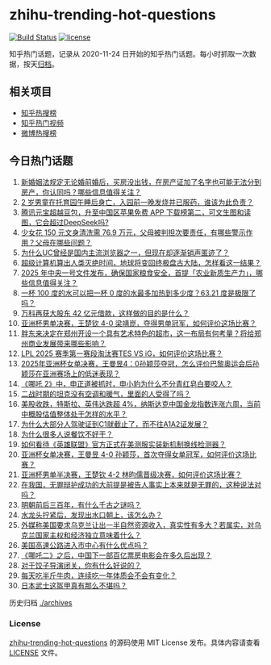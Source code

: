# zhihu-trending-hot-questions

[![Build Status](https://github.com/justjavac/zhihu-trending-hot-questions/workflows/ci/badge.svg?branch=master)](https://github.com/justjavac/zhihu-trending-hot-questions/actions)
[![license](https://img.shields.io/github/license/justjavac/zhihu-trending-hot-questions)](https://github.com/justjavac/zhihu-trending-hot-questions/blob/master/LICENSE)

知乎热门话题，记录从 2020-11-24
日开始的知乎热门话题。每小时抓取一次数据，按天[归档](./archives)。

## 相关项目

- [知乎热搜榜](https://github.com/justjavac/zhihu-trending-top-search)
- [知乎热门视频](https://github.com/justjavac/zhihu-trending-hot-video)
- [微博热搜榜](https://github.com/justjavac/weibo-trending-hot-search)

## 今日热门话题

<!-- BEGIN -->
<!-- 最后更新时间 Mon Feb 24 2025 01:16:34 GMT+0800 (China Standard Time) -->

1. [新婚姻法规定无论婚前婚后，买房没出钱，在房产证加了名字也可能无法分到房产，你认同吗？哪些信息值得关注？](https://www.zhihu.com/question/11124692490)
1. [2 岁男童在托育园午睡后身亡，入园前一晚发烧并已服药，谁该为此负责？](https://www.zhihu.com/question/13011695581)
1. [腾讯元宝超越豆包，升至中国区苹果免费 APP 下载榜第二，可文生图和读图，它会超过DeepSeek吗?](https://www.zhihu.com/question/13024400763)
1. [少女花 150 元文身清洗需 76.9 万元，父母被判担次要责任，有哪些警示作用？父母在哪些问题？](https://www.zhihu.com/question/13019865016)
1. [为什么UC曾经是国内主流浏览器之一，但现在却逐渐销声匿迹了？](https://www.zhihu.com/question/12676681805)
1. [超级计算机算出人类灭绝时间，地球将变回终极盘古大陆，怎样看这一结果？](https://www.zhihu.com/question/13050981317)
1. [2025 年中央一号文件发布，确保国家粮食安全，首提「农业新质生产力」，哪些信息值得关注？](https://www.zhihu.com/question/13125219462)
1. [一杯 100 度的水可以把一杯 0 度的水最多加热到多少度？63.21 度是极限了吗？](https://www.zhihu.com/question/12899311380)
1. [万科再获大股东 42 亿元借款，这样做的目的是什么？](https://www.zhihu.com/question/12991730345)
1. [亚洲杯男单决赛，王楚钦 4-0 梁靖崑，夺得男单冠军，如何评价这场比赛？](https://www.zhihu.com/question/13141526163)
1. [胖东来决定在郑州开设一个具有艺术特色的超市，这一布局有何考量？将给郑州商业发展带来哪些影响？](https://www.zhihu.com/question/13091193541)
1. [LPL 2025 赛季第一赛段淘汰赛TES VS iG，如何评价这场比赛？](https://www.zhihu.com/question/13125687713)
1. [2025年亚洲杯女单决赛，王曼昱4：0孙颖莎夺冠，怎么评价巴黎奥运会后孙颖莎在亚洲赛场上的低迷表现？](https://www.zhihu.com/question/13136161817)
1. [《哪吒 2》中，申正道被抓时，申小豹为什么不分青红皂白要咬人？](https://www.zhihu.com/question/12825818718)
1. [二战时期的坦克没有空调和暖气，里面的人受得了吗？](https://www.zhihu.com/question/574049330)
1. [美股收跌，特斯拉、英伟达跌超 4%，纳斯达克中国金龙指数连涨六周，当前中概股估值整体处于怎样的水平？](https://www.zhihu.com/question/12997482050)
1. [为什么大部分人驾驶证到C1就截止了，而不往A1A2证发展？](https://www.zhihu.com/question/476272224)
1. [为什么很多人说餐饮不好干？](https://www.zhihu.com/question/33182857)
1. [如何看待《英雄联盟》官方正式在美测服实装新机制换线检测器？](https://www.zhihu.com/question/13043897517)
1. [亚洲杯女单决赛，王曼昱 4-0 孙颖莎，首次夺得女单冠军，如何评价这场比赛？](https://www.zhihu.com/question/13136538719)
1. [亚洲杯男单半决赛，王楚钦 4-2 林昀儒晋级决赛，如何评价这场比赛？](https://www.zhihu.com/question/13113014794)
1. [在我国，无罪辩护成功的大前提是被告人事实上本来就是无罪的，这种说法对吗？](https://www.zhihu.com/question/9123979924)
1. [明朝前后三百年，有什么千古之谜吗？](https://www.zhihu.com/question/266126544)
1. [水龙头拧紧后，发现出水口朝上，该怎么办？](https://www.zhihu.com/question/12753489342)
1. [外媒称美国要求乌克兰让出一半自然资源收入，真实性有多大？若属实，对乌克兰国家主权和经济独立意味着什么？](https://www.zhihu.com/question/13083797258)
1. [美国高速公路进入市中心有什么优点吗？](https://www.zhihu.com/question/310850790)
1. [《哪吒二》之后，中国下一部百亿票房电影会在多久后出现？](https://www.zhihu.com/question/12630022106)
1. [对于饺子导演闭关，你有什么好说的？](https://www.zhihu.com/question/12807497119)
1. [每天吃半斤牛肉，连续吃一年体质会不会有变化？](https://www.zhihu.com/question/64085283)
1. [日本武士这盔甲真有那么不堪吗？](https://www.zhihu.com/question/449984520)

<!-- END -->

历史归档 [./archives](./archives)

### License

[zhihu-trending-hot-questions](https://github.com/justjavac/zhihu-trending-hot-questions)
的源码使用 MIT License 发布。具体内容请查看 [LICENSE](./LICENSE) 文件。
